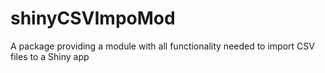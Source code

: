 # shinyCSVImpoMod
A package providing a module with all functionality needed to import CSV files to a Shiny app
